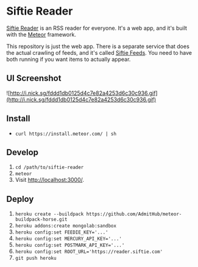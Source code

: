 Siftie Reader
=============

[Siftie Reader](https://reader.siftie.com) is an RSS reader for everyone. It's a web app, and
it's built with the [Meteor](https://www.meteor.com/) framework.

This repository is just the web app. There is a separate service that does the
actual crawling of feeds, and it's called [Siftie Feeds](https://github.com/siftie/feeds).
You need to have both running if you want items to actually appear.

UI Screenshot
-------------

![http://i.nick.sg/fddd1db0125d4c7e82a4253d6c30c936.gif](http://i.nick.sg/fddd1db0125d4c7e82a4253d6c30c936.gif)

Install
-------

- `curl https://install.meteor.com/ | sh`

Develop
-------

1. `cd /path/to/siftie-reader`
2. `meteor`
3. Visit [http://localhost:3000/](http://localhost:3000/).

Deploy
------

1. `heroku create --buildpack https://github.com/AdmitHub/meteor-buildpack-horse.git`
2. `heroku addons:create mongolab:sandbox`
3. `heroku config:set FEEDIE_KEY='...'`
4. `heroku config:set MERCURY_API_KEY='...'`
5. `heroku config:set POSTMARK_API_KEY='...'`
6. `heroku config:set ROOT_URL='https://reader.siftie.com'`
7. `git push heroku`
